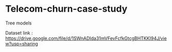 # Telecom-churn-case-study
Tree models

Dataset link : https://drive.google.com/file/d/1SWnADIda31mVFevFcfkGtcgBHTKKI94J/view?usp=sharing
